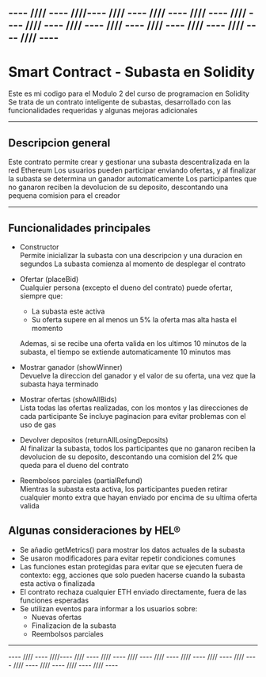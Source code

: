 ---- //// ---- ////---- //// ---- //// ---- //// ---- //// ---- //// ---- //// ---- //// ---- //// ---- //// ---- //// ---- //// ----
---

# Smart Contract - Subasta en Solidity

Este es mi codigo para el Modulo 2 del curso de programacion en Solidity 
Se trata de un contrato inteligente de subastas, desarrollado con las funcionalidades requeridas y algunas mejoras adicionales 

---

## Descripcion general

Este contrato permite crear y gestionar una subasta descentralizada en la red Ethereum 
Los usuarios pueden participar enviando ofertas, y al finalizar la subasta se determina un ganador automaticamente 
Los participantes que no ganaron reciben la devolucion de su deposito, descontando una pequena comision para el creador

---

## Funcionalidades principales

- Constructor  
  Permite inicializar la subasta con una descripcion y una duracion en segundos La subasta comienza al momento de desplegar el contrato

- Ofertar (placeBid)  
  Cualquier persona (excepto el dueno del contrato) puede ofertar, siempre que:
  - La subasta este activa
  - Su oferta supere en al menos un 5% la oferta mas alta hasta el momento

  Ademas, si se recibe una oferta valida en los ultimos 10 minutos de la subasta, el tiempo se extiende automaticamente 10 minutos mas

- Mostrar ganador (showWinner)  
  Devuelve la direccion del ganador y el valor de su oferta, una vez que la subasta haya terminado

- Mostrar ofertas (showAllBids)  
  Lista todas las ofertas realizadas, con los montos y las direcciones de cada participante Se incluye paginacion para evitar
  problemas con el uso de gas

- Devolver depositos (returnAllLosingDeposits)  
  Al finalizar la subasta, todos los participantes que no ganaron reciben la devolucion de su deposito, descontando una comision del 2%
  que queda para el dueno del contrato

- Reembolsos parciales (partialRefund)  
  Mientras la subasta esta activa, los participantes pueden retirar cualquier monto extra que hayan enviado por encima de su ultima
  oferta valida

## Algunas consideraciones by HEL®

- Se añadio getMetrics() para mostrar los datos actuales de la subasta 
- Se usaron modificadores para evitar repetir condiciones comunes
- Las funciones estan protegidas para evitar que se ejecuten fuera de contexto: 
	egg, acciones que solo pueden hacerse cuando la subasta esta activa o finalizada
- El contrato rechaza cualquier ETH enviado directamente, fuera de las funciones esperadas
- Se utilizan eventos para informar a los usuarios sobre:
  - Nuevas ofertas
  - Finalizacion de la subasta
  - Reembolsos parciales
---
---- //// ---- ////---- //// ---- //// ---- //// ---- //// ---- //// ---- //// ---- //// ---- //// ---- //// ---- //// ---- //// ----
